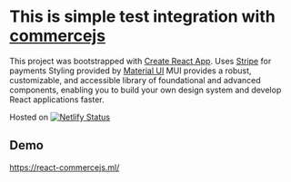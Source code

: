 # This is simple test integration with [commercejs](https://commercejs.com/)

This project was bootstrapped with [Create React App](https://github.com/facebook/create-react-app).
Uses [Stripe](https://stripe.com) for payments
Styling provided by [Material UI](https://mui.com/) MUI provides a robust, customizable, and accessible library of foundational and advanced components, enabling you to build your own design system and develop React applications faster.

Hosted on [![Netlify Status](https://api.netlify.com/api/v1/badges/d42a2774-225a-4cec-a04d-3248e32483b0/deploy-status)](https://app.netlify.com/sites/demo-commercejs/deploys)

## Demo

https://react-commercejs.ml/
